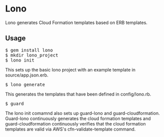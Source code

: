 Lono
===========

Lono generates Cloud Formation templates based on ERB templates. 

Usage
------------

<pre>
$ gem install lono
$ mkdir lono_project
$ lono init 
</pre>

This sets up the basic lono project with an example template in source/app.json.erb.

<pre>
$ lono generate
</pre>

This generates the templates that have been defined in config/lono.rb.

<pre>
$ guard
</pre>

The lono init comamnd also sets up guard-lono and guard-cloudformation.  Guard-lono continuously generates the cloud formation templates and guard-cloudformation continuously verifies that the cloud formation templates are valid via AWS's cfn-validate-template command.
